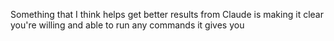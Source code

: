 Something that I think helps get better results from Claude is making it clear you're willing and able to run any commands it gives you

